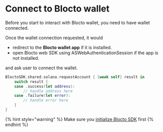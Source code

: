 # Connect to Blocto wallet

Before you start to interact with Blocto wallet, you need to have wallet connected.

Once the wallet connection requested, it would

* redirect to the **Blocto wallet app** if it is installed.
* open Blocto web SDK using ASWebAuthenticationSession if the app is not installed.

and ask user to connect the wallet.

```swift
BloctoSDK.shared.solana.requestAccount { [weak self] result in
    switch result {
    case .success(let address):
        // handle address here
    case .failure(let error):
        // handle error here
    }
}
```

{% hint style="warning" %}
Make sure you [initialize Blocto SDK](https://docs.blocto.app/blocto-sdk/ios-sdk/solana-coming-soon/getting-started#initialize-blocto-sdk) first
{% endhint %}
